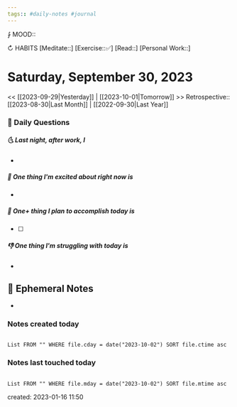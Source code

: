 ```yaml
---
tags:: #daily-notes #journal
---
```


⨑ MOOD::

↻ HABITS
[Meditate::]
[Exercise::✅]
[Read::]
[Personal Work::]

# Saturday, September 30, 2023

<< [[2023-09-29|Yesterday]] | [[2023-10-01|Tomorrow]] >>
Retrospective:: [[2023-08-30|Last Month]] | [[2022-09-30|Last Year]]

### 📅 Daily Questions

##### 🌜 Last night, after work, I

-

##### 🙌 One thing I'm excited about right now is

-

##### 🚀 One+ thing I plan to accomplish today is

- [ ]

##### 👎 One thing I'm struggling with today is

-

## 📝 Ephemeral Notes

- 

### Notes created today

```dataview

List FROM "" WHERE file.cday = date("2023-10-02") SORT file.ctime asc

```

### Notes last touched today

```dataview

List FROM "" WHERE file.mday = date("2023-10-02") SORT file.mtime asc

```

created: 2023-01-16 11:50
